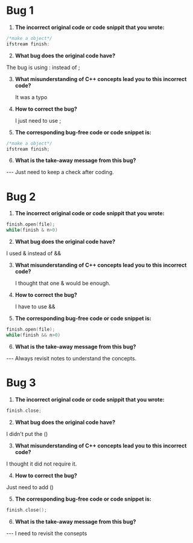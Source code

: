 # Bug 1

1. **The incorrect original code or code snippit that you wrote:**

``` cpp
/*make a object*/
ifstream finish:

```

2. **What bug does the original code have?**

  The bug is using : instead of ;

3. **What misunderstanding of C++ concepts lead you to this incorrect code?**

    It was a typo

4. **How to correct the bug?**

    I just need to use ;

5. **The corresponding bug-free code or code snippet is:**

```cpp
/*make a object*/
ifstream finish;
```

6. **What is the take-away message from this bug?**

--- Just need to keep a check after coding.

# Bug 2

1. **The incorrect original code or code snippit that you wrote:**

```cpp
finish.open(file);
while(finish & n>0)
```

2. **What bug does the original code have?**

  I used & instead of &&

3. **What misunderstanding of C++ concepts lead you to this incorrect code?**

    I thought that one & would be enough.

4. **How to correct the bug?**

    I have to use &&

5. **The corresponding bug-free code or code snippet is:**

```cpp
finish.open(file);
while(finish && n>0)
```

6. **What is the take-away message from this bug?**

--- Always revisit notes to understand the concepts.

# Bug 3

1. **The incorrect original code or code snippit that you wrote:**

```cpp
finish.close;
```

2. **What bug does the original code have?**

  I didn't put the ()

3. **What misunderstanding of C++ concepts lead you to this incorrect code?**

  I thought it did not require it.

4. **How to correct the bug?**

  Just need to add ()

5. **The corresponding bug-free code or code snippet is:**

```cpp
finish.close();
```

6. **What is the take-away message from this bug?**

--- I need to revisit the consepts 

